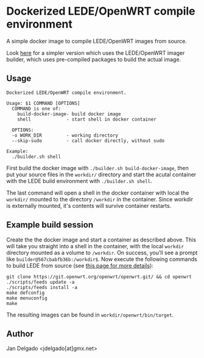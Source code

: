 # Dockerized LEDE/OpenWRT compile environment

A simple docker image to compile LEDE/OpenWRT images from source.

Look [here](https://github.com/jandelgado/lede-dockerbuilder) for a simpler 
version which uses the LEDE/OpenWRT imager builder, which uses pre-compiled 
packages to build the actual image.

## Usage

```
Dockerized LEDE/OpenWRT compile environment.

Usage: $1 COMMAND [OPTIONS] 
  COMMAND is one of:
    build-docker-image- build docker image
    shell             - start shell in docker container

  OPTIONS:
  -o WORK_DIR         - working directory 
  --skip-sudo         - call docker directly, without sudo

Example:
  ./builder.sh shell
```

First build the docker image with `./builder.sh build-docker-image`, 
then put your source files in the `workdir/` directory and start the acutal
container with the LEDE build environment with `./builder.sh shell`.

The last command will open a shell in the docker container with local the 
`workdir/` mounted to the directory `/workdir` in the container. Since 
workdir is externally mounted, it's contents will survive container restarts.

## Example build session

Create the the docker image and start a container as described above.  This
will take you straight into a shell in the container, with the local `workdir`
directory mounted as a volume to `/workdir`. On success, you'll see a prompt
like `builder@567cbabfb36b:/workdir$`.  Now execute the following commands to
build LEDE from source (see [this page for more
details](https://lede-project.org/docs/guide-developer/quickstart-build-images)):

```
git clone https://git.openwrt.org/openwrt/openwrt.git/ && cd openwrt
./scripts/feeds update -a
./scripts/feeds install -a
make defconfig
make menuconfig
make
```

The resulting images can be found in `workdir/openwrt/bin/target`.

## Author
Jan Delgado <jdelgado[at]gmx.net>

